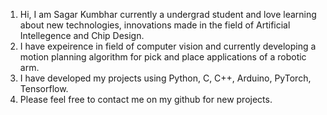 1. Hi, I am Sagar Kumbhar currently a undergrad student and love learning about new technologies, innovations made in the field of Artificial Intellegence and Chip Design.
2. I have expeirence in field of computer vision and currently developing a motion planning algorithm for pick and place applications of a robotic arm.   
3. I have developed my projects using Python, C, C++, Arduino, PyTorch, Tensorflow.
4. Please feel free to contact me on my github for new projects.


<!---
j0gi-18/j0gi-18 is a ✨ special ✨ repository because its `README.md` (this file) appears on your GitHub profile.
You can click the Preview link to take a look at your changes.
--->
